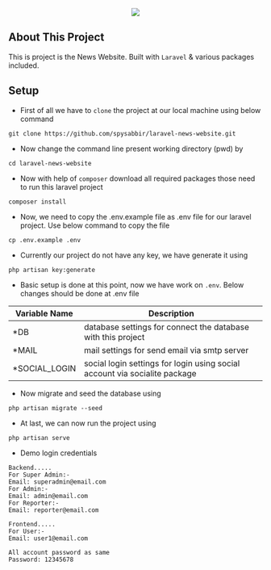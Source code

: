 <p align="center"><a href="https://news.spysabbir.com/" target="_blank"><img src="https://news.spysabbir.com/uploads/default_photo/Logo-Photo.png" ></a></p>

## About This Project

This is project is the News Website. Built with `Laravel` & various packages included.

## Setup

- First of all we have to `clone` the project at our local machine using below command
 ```
git clone https://github.com/spysabbir/laravel-news-website.git
``` 
- Now change the command line present working directory (pwd) by
 ```
cd laravel-news-website
``` 
- Now with help of `composer` download all required packages those need to run this laravel project
 ```
composer install
``` 
- Now, we need to copy the .env.example file as .env file for our laravel project. Use below command to copy the file
 ```
cp .env.example .env
``` 
- Currently our project do not have any key, we have generate it using
 ```
php artisan key:generate
``` 
- Basic setup is done at this point, now we have work on `.env`. Below changes should be done at .env file

Variable Name | Description
--- | ---
*DB | database settings for connect the database with this project
*MAIL | mail settings for send email via smtp server
*SOCIAL_LOGIN | social login settings for login using social account via socialite package

- Now migrate and seed the database using
 ```
php artisan migrate --seed
``` 

- At last, we can now run the project using
 ```
php artisan serve
``` 

- Demo login credentials 
 ```
Backend.....
For Super Admin:- 
Email: superadmin@email.com
For Admin:- 
Email: admin@email.com
For Reporter:- 
Email: reporter@email.com

Frontend.....
For User:- 
Email: user1@email.com

All account password as same
Password: 12345678
``` 
